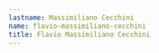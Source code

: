 ```yaml
---
lastname: Massimiliano Cecchini
name: flavio-massimiliano-cecchini
title: Flavio Massimiliano Cecchini
---
```

